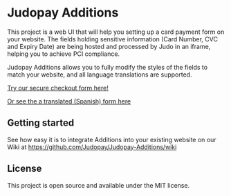 # Judopay Additions

This project is a web UI that will help you setting up a card payment form on your website. The fields holding sensitive information (Card Number, CVC and Expiry Date) are being hosted and processed by Judo in an iframe, helping you to achieve PCI compliance.

Judopay Additions allows you to fully modify the styles of the fields to match your website, and all language translations are supported.

[Try our secure checkout form here!](https://js.uat.judopay.com/html/basic.html)

[Or see the a translated (Spanish) form here](https://js.uat.judopay.com/html/translations.html)

## Getting started

See how easy it is to integrate Additions into your existing website on our Wiki at https://github.com/Judopay/Judopay-Additions/wiki

## License

This project is open source and available under the MIT license.
